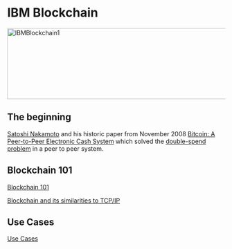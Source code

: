 

# IBM Blockchain

<img src="https://farm5.staticflickr.com/4338/36822231841_bc13a7147a_z.jpg" width="640" height="164" alt="IBMBlockchain1">

## The beginning
[Satoshi Nakamoto](https://en.wikipedia.org/wiki/Satoshi_Nakamoto) and his historic paper from November 2008 [Bitcoin: A Peer-to-Peer Electronic Cash System](https://bitcoin.org/bitcoin.pdf) which solved the [double-spend problem](http://www.investopedia.com/terms/d/doublespending.asp) in a peer to peer system.

## Blockchain 101
[Blockchain 101](https://public.dhe.ibm.com/common/ssi/ecm/xi/en/xi912346usen/XI912346USEN.PDF)

[Blockchain and its similarities to TCP/IP](https://hbr.org/2017/01/the-truth-about-blockchain)

## Use Cases 
[Use Cases](https://www.ibm.com/blockchain/platform/)
